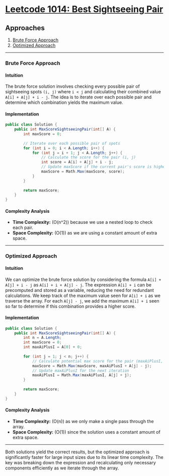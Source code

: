 # [Leetcode 1014: Best Sightseeing Pair](https://leetcode.com/problems/best-sightseeing-pair/)

## Approaches
1. [Brute Force Approach](#brute-force-approach)
2. [Optimized Approach](#optimized-approach)

---

### Brute Force Approach

#### Intuition

The brute force solution involves checking every possible pair of sightseeing spots `(i, j)` where `i < j` and calculating their combined value `A[i] + A[j] + i - j`. The idea is to iterate over each possible pair and determine which combination yields the maximum value.

#### Implementation

```csharp
public class Solution {
    public int MaxScoreSightseeingPair(int[] A) {
        int maxScore = 0;
        
        // Iterate over each possible pair of spots
        for (int i = 0; i < A.Length; i++) {
            for (int j = i + 1; j < A.Length; j++) {
                // Calculate the score for the pair (i, j)
                int score = A[i] + A[j] + i - j;
                // Update maxScore if the current pair's score is higher
                maxScore = Math.Max(maxScore, score);
            }
        }
        
        return maxScore;
    }
}
```

#### Complexity Analysis
- **Time Complexity:** \(O(n^2)\) because we use a nested loop to check each pair.
- **Space Complexity:** \(O(1)\) as we are using a constant amount of extra space.

---

### Optimized Approach

#### Intuition

We can optimize the brute force solution by considering the formula `A[i] + A[j] + i - j` as `A[i] + i + A[j] - j`. The expression `A[i] + i` can be precomputed and stored as a variable, reducing the need for redundant calculations. We keep track of the maximum value seen for `A[i] + i` as we traverse the array. For each `A[j] - j`, we add the maximum `A[i] + i` seen so far to determine if this combination provides a higher score.

#### Implementation

```csharp
public class Solution {
    public int MaxScoreSightseeingPair(int[] A) {
        int n = A.Length;
        int maxScore = 0;
        int maxAiPlusI = A[0] + 0;
        
        for (int j = 1; j < n; j++) {
            // Calculate potential max score for the pair (maxAiPlusI, j)
            maxScore = Math.Max(maxScore, maxAiPlusI + A[j] - j);
            // Update maxAiPlusI for the next iteration
            maxAiPlusI = Math.Max(maxAiPlusI, A[j] + j);
        }
        
        return maxScore;
    }
}
```

#### Complexity Analysis
- **Time Complexity:** \(O(n)\) as we only make a single pass through the array.
- **Space Complexity:** \(O(1)\) since the solution uses a constant amount of extra space.

---

Both solutions yield the correct results, but the optimized approach is significantly faster for large input sizes due to its linear time complexity. The key was breaking down the expression and recalculating only necessary components efficiently as we iterate through the array.

